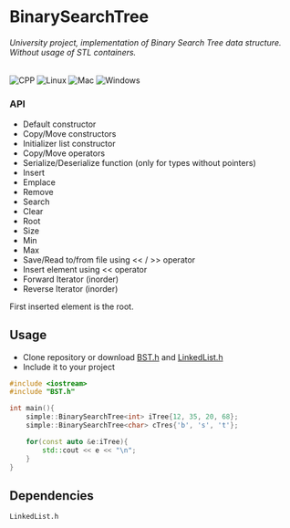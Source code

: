 # BinarySearchTree
###### University project, implementation of Binary Search Tree data structure. Without usage of STL containers.
![CPP](https://img.shields.io/badge/C++-Solutions-blue.svg?style=flat&logo=c%2B%2B)
![Linux](https://img.shields.io/badge/os-linux-brightgreen)
![Mac](https://img.shields.io/badge/os-mac-brightgreen)
![Windows](https://img.shields.io/badge/os-windows-brightgreen)

### API
* Default constructor
* Copy/Move constructors
* Initializer list constructor
* Copy/Move operators
* Serialize/Deserialize function (only for types without pointers)
* Insert
* Emplace
* Remove
* Search
* Clear
* Root
* Size
* Min
* Max
* Save/Read to/from file using << / >> operator
* Insert element using << operator
* Forward Iterator (inorder)
* Reverse Iterator (inorder)

First inserted element is the root.

## Usage
* Clone repository or download [BST.h](BST.h) and [LinkedList.h](LinkedList.h)
* Include it to your project
```cpp
#include <iostream>
#include "BST.h"

int main(){
    simple::BinarySearchTree<int> iTree{12, 35, 20, 68};
    simple::BinarySearchTree<char> cTres{'b', 's', 't'};

    for(const auto &e:iTree){
        std::cout << e << "\n";
    }
}
```

## Dependencies
```
LinkedList.h
```
